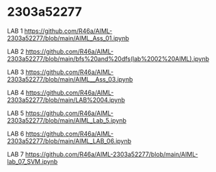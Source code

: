 # 2303a52277

LAB 1
https://github.com/R46a/AIML-2303a52277/blob/main/AIML_Ass_01.ipynb

LAB 2
https://github.com/R46a/AIML-2303a52277/blob/main/bfs%20and%20dfs(lab%2002%20AIML).ipynb

LAB 3
https://github.com/R46a/AIML-2303a52277/blob/main/AIML__Ass_03.ipynb

LAB 4
https://github.com/R46a/AIML-2303a52277/blob/main/LAB%2004.ipynb

LAB 5
https://github.com/R46a/AIML-2303a52277/blob/main/AIML_Lab_5.ipynb

LAB 6
https://github.com/R46a/AIML-2303a52277/blob/main/AIML_LAB_06.ipynb

LAB 7
https://github.com/R46a/AIML-2303a52277/blob/main/AIML-lab_07_SVM.ipynb
